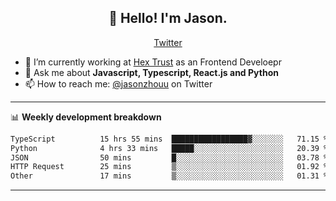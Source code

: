 <h2 align="center">👋 Hello! I'm Jason.</h2>
<p align="center">
  <a href="https://twitter.com/jasonzhouu">Twitter</a>
</p>


- 🔭 I’m currently working at [Hex Trust](https://hextrust.com/) as an Frontend Develoepr
- 💬 Ask me about **Javascript, Typescript, React.js and Python**
- 📫 How to reach me: [@jasonzhouu](https://twitter.com/jasonzhouu) on Twitter

-------

📊 **Weekly development breakdown**
<!--START_SECTION:waka-->

```txt
TypeScript          15 hrs 55 mins  █████████████████▓░░░░░░░   71.15 %
Python              4 hrs 33 mins   █████░░░░░░░░░░░░░░░░░░░░   20.39 %
JSON                50 mins         █░░░░░░░░░░░░░░░░░░░░░░░░   03.78 %
HTTP Request        25 mins         ▒░░░░░░░░░░░░░░░░░░░░░░░░   01.92 %
Other               17 mins         ▒░░░░░░░░░░░░░░░░░░░░░░░░   01.31 %
```

<!--END_SECTION:waka-->

-------
